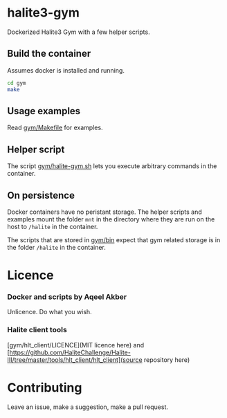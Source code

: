 # halite3-gym

Dockerized Halite3 Gym with a few helper scripts.

## Build the container

Assumes docker is installed and running.

```bash
cd gym
make
```

## Usage examples

Read [gym/Makefile](gym/Makefile) for examples.

## Helper script

The script [gym/halite-gym.sh](gym/halite-gym.sh) lets you execute arbitrary
commands in the container. 

## On persistence

Docker containers have no peristant storage. The helper scripts and examples
mount the folder `mnt` in the directory where they are run on the host to
`/halite` in the container.

The scripts that are stored in [gym/bin](gym/bin) expect that gym related
storage is in the folder `/halite` in the container.


# Licence

### Docker and scripts by Aqeel Akber
Unlicence. Do what you wish.

### Halite client tools

[gym/hlt_client/LICENCE](MIT licence here) and [https://github.com/HaliteChallenge/Halite-III/tree/master/tools/hlt_client/hlt_client](source repository here)

# Contributing

Leave an issue, make a suggestion, make a pull request.
